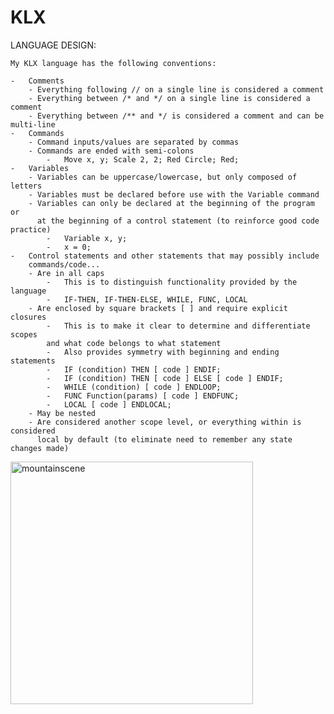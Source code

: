 # KLX

LANGUAGE DESIGN:

	My KLX language has the following conventions:

	-	Comments
		- Everything following // on a single line is considered a comment
		- Everything between /* and */ on a single line is considered a comment
		- Everything between /** and */ is considered a comment and can be multi-line
	-	Commands
		- Command inputs/values are separated by commas
		- Commands are ended with semi-colons
			-	Move x, y; Scale 2, 2; Red Circle; Red;
	-	Variables
		- Variables can be uppercase/lowercase, but only composed of letters
		- Variables must be declared before use with the Variable command
		- Variables	can only be declared at the beginning of the program or
		  at the beginning of a control statement (to reinforce good code practice)
			-	Variable x, y;
			-	x = 0;
	-	Control statements and other statements that may possibly include 
		commands/code...
		- Are in all caps
			-	This is to distinguish functionality provided by the language
			-	IF-THEN, IF-THEN-ELSE, WHILE, FUNC, LOCAL
		- Are enclosed by square brackets [ ] and require explicit closures
			-	This is to make it clear to determine and differentiate scopes
			and what code belongs to what statement
			-	Also provides symmetry with beginning and ending statements
			-	IF (condition) THEN [ code ] ENDIF;
			-	IF (condition) THEN [ code ] ELSE [ code ] ENDIF;
			-	WHILE (condition) [ code ] ENDLOOP;
			-	FUNC Function(params) [ code ] ENDFUNC;
			-	LOCAL [ code ] ENDLOCAL;
		- May be nested
		- Are considered another scope level, or everything within is considered
		  local by default (to eliminate need to remember any state changes made)
		  
<img width="388" alt="mountainscene" src="https://user-images.githubusercontent.com/18107425/31568342-acd140ca-b028-11e7-9c3b-b51472117bb7.png">
